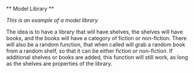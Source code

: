 ** Model Library **

*This is an example of a model library*

The idea is to have a library that will have shelves,
the shelves will have books, and the books will have a
category of fiction or non-fiction. There will also be
a random function, that when called will grab a random
book from a random shelf, so that it can be either 
fiction or non-fiction. If additional shelves or books
are added, this function will still work, as long as 
the shelves are properties of the library.

 